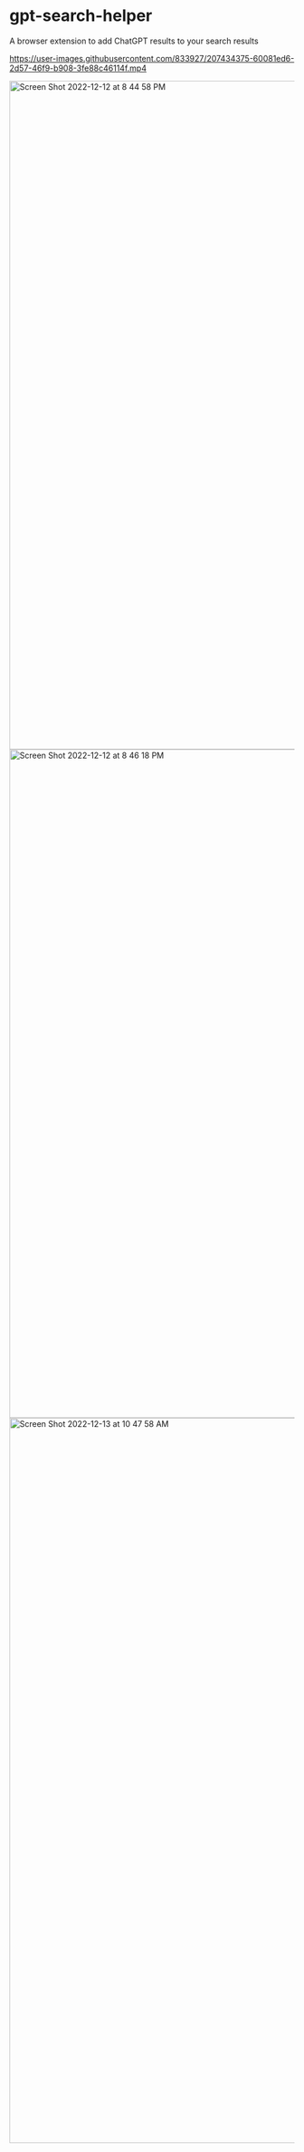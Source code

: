 # gpt-search-helper
A browser extension to add ChatGPT results to your search results


https://user-images.githubusercontent.com/833927/207434375-60081ed6-2d57-46f9-b908-3fe88c46114f.mp4

<img width="1180" alt="Screen Shot 2022-12-12 at 8 44 58 PM" src="https://user-images.githubusercontent.com/833927/207434405-536b0d36-8c34-4cc2-bc42-4a3cd5c30157.png">
<img width="1180" alt="Screen Shot 2022-12-12 at 8 46 18 PM" src="https://user-images.githubusercontent.com/833927/207434417-b30cf134-8a07-4661-b59c-f5a29e1e28dc.png">
<img width="1280" alt="Screen Shot 2022-12-13 at 10 47 58 AM" src="https://user-images.githubusercontent.com/833927/207434462-0769ef76-0f64-4455-8f78-562f65859e1c.png">
